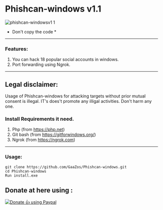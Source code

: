 # Phishcan-windows v1.1
![phishcan-windowsv1 1](https://user-images.githubusercontent.com/56644334/77875425-aa287000-726d-11ea-8d25-edb02b8401cc.png)
* Don't copy the code *


***

### Features:
1. You can hack 18 popular social accounts in windows.
2. Port forwarding using Ngrok.

***

## Legal disclaimer:

Usage of Phishcan-windows for attacking targets without prior mutual consent is illegal. IT's does't promote any illigal activities.
Don't harm any one.

### Install Requirements it need.
1. Php (from https://php.net)
2. Git bash (from https://gitforwindows.org/)
3. Ngrok (from https://ngrok.com)

***

### Usage:
```
git clone https://github.com/GaaZos/Phishcan-windows.git
cd Phishcan-windows
Run install.exe
```

## Donate at here using : 
<noscript><a href="https://paypal.me/indiatechyoutube"><img alt="Donate 👍 using Paypal" src="https://www.paypalobjects.com/webstatic/mktg/Logo/pp-logo-200px.png"></a></noscript>
